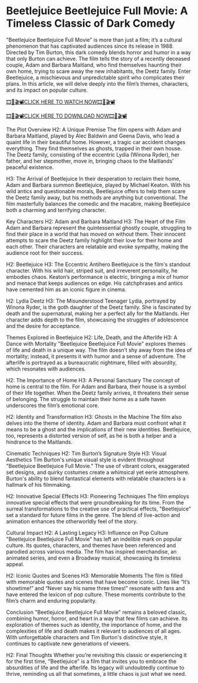# Beetlejuice Beetlejuice Full Movie: A Timeless Classic of Dark Comedy
"Beetlejuice Beetlejuice Full Movie" is more than just a film; it’s a cultural phenomenon that has captivated audiences since its release in 1988. Directed by Tim Burton, this dark comedy blends horror and humor in a way that only Burton can achieve. The film tells the story of a recently deceased couple, Adam and Barbara Maitland, who find themselves haunting their own home, trying to scare away the new inhabitants, the Deetz family. Enter Beetlejuice, a mischievous and unpredictable spirit who complicates their plans. In this article, we will delve deeply into the film’s themes, characters, and its impact on popular culture.

[🎞️🎥🎬📽️CLICK HERE TO WATCH NOW🎞️🎥🎬📽️](https://cutt.ly/jeT5jc3y)

[🎞️🎥🎬📽️CLICK HERE TO DOWNLOAD NOW🎞️🎥🎬📽️](https://cutt.ly/jeT5jc3y)

The Plot Overview
H2: A Unique Premise
The film opens with Adam and Barbara Maitland, played by Alec Baldwin and Geena Davis, who lead a quaint life in their beautiful home. However, a tragic car accident changes everything. They find themselves as ghosts, trapped in their own house. The Deetz family, consisting of the eccentric Lydia (Winona Ryder), her father, and her stepmother, move in, bringing chaos to the Maitlands' peaceful existence.

H3: The Arrival of Beetlejuice
In their desperation to reclaim their home, Adam and Barbara summon Beetlejuice, played by Michael Keaton. With his wild antics and questionable morals, Beetlejuice offers to help them scare the Deetz family away, but his methods are anything but conventional. The film masterfully balances the comedic and the macabre, making Beetlejuice both a charming and terrifying character.

Key Characters
H2: Adam and Barbara Maitland
H3: The Heart of the Film
Adam and Barbara represent the quintessential ghostly couple, struggling to find their place in a world that has moved on without them. Their innocent attempts to scare the Deetz family highlight their love for their home and each other. Their characters are relatable and evoke sympathy, making the audience root for their success.

H2: Beetlejuice
H3: The Eccentric Antihero
Beetlejuice is the film's standout character. With his wild hair, striped suit, and irreverent personality, he embodies chaos. Keaton’s performance is electric, bringing a mix of humor and menace that keeps audiences on edge. His catchphrases and antics have cemented him as an iconic figure in cinema.

H2: Lydia Deetz
H3: The Misunderstood Teenager
Lydia, portrayed by Winona Ryder, is the goth daughter of the Deetz family. She is fascinated by death and the supernatural, making her a perfect ally for the Maitlands. Her character adds depth to the film, showcasing the struggles of adolescence and the desire for acceptance.

Themes Explored in Beetlejuice
H2: Life, Death, and the Afterlife
H3: A Dance with Mortality
"Beetlejuice Beetlejuice Full Movie" explores themes of life and death in a unique way. The film doesn’t shy away from the idea of mortality; instead, it presents it with humor and a sense of adventure. The afterlife is portrayed as a bureaucratic nightmare, filled with absurdity, which resonates with audiences.

H2: The Importance of Home
H3: A Personal Sanctuary
The concept of home is central to the film. For Adam and Barbara, their house is a symbol of their life together. When the Deetz family arrives, it threatens their sense of belonging. The struggle to maintain their home as a safe haven underscores the film’s emotional core.

H2: Identity and Transformation
H3: Ghosts in the Machine
The film also delves into the theme of identity. Adam and Barbara must confront what it means to be a ghost and the implications of their new identities. Beetlejuice, too, represents a distorted version of self, as he is both a helper and a hindrance to the Maitlands.

Cinematic Techniques
H2: Tim Burton’s Signature Style
H3: Visual Aesthetics
Tim Burton's unique visual style is evident throughout "Beetlejuice Beetlejuice Full Movie." The use of vibrant colors, exaggerated set designs, and quirky costumes create a whimsical yet eerie atmosphere. Burton's ability to blend fantastical elements with relatable characters is a hallmark of his filmmaking.

H2: Innovative Special Effects
H3: Pioneering Techniques
The film employs innovative special effects that were groundbreaking for its time. From the surreal transformations to the creative use of practical effects, "Beetlejuice" set a standard for future films in the genre. The blend of live-action and animation enhances the otherworldly feel of the story.

Cultural Impact
H2: A Lasting Legacy
H3: Influence on Pop Culture
"Beetlejuice Beetlejuice Full Movie" has left an indelible mark on popular culture. Its quotes, characters, and themes have been referenced and parodied across various media. The film has inspired merchandise, an animated series, and even a Broadway musical, showcasing its timeless appeal.

H2: Iconic Quotes and Scenes
H3: Memorable Moments
The film is filled with memorable quotes and scenes that have become iconic. Lines like “It’s showtime!” and “Never say his name three times!” resonate with fans and have entered the lexicon of pop culture. These moments contribute to the film’s charm and enduring popularity.

Conclusion
"Beetlejuice Beetlejuice Full Movie" remains a beloved classic, combining humor, horror, and heart in a way that few films can achieve. Its exploration of themes such as identity, the importance of home, and the complexities of life and death makes it relevant to audiences of all ages. With unforgettable characters and Tim Burton's distinctive style, it continues to captivate new generations of viewers.

H2: Final Thoughts
Whether you’re revisiting this classic or experiencing it for the first time, "Beetlejuice" is a film that invites you to embrace the absurdities of life and the afterlife. Its legacy will undoubtedly continue to thrive, reminding us all that sometimes, a little chaos is just what we need.
